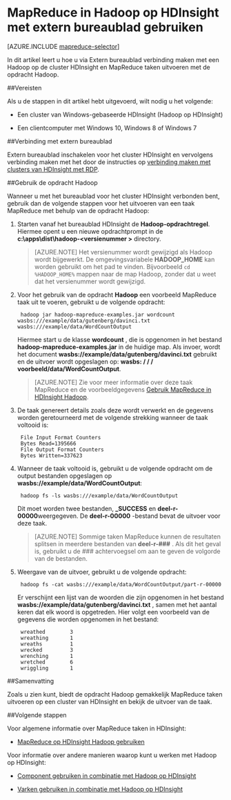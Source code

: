 <properties
   pageTitle="MapReduce en extern bureaublad met Hadoop in HDInsight | Microsoft Azure"
   description="Informatie over het gebruik van extern bureaublad verbinding maken met Hadoop op HDInsight en MapReduce taken uitvoeren."
   services="hdinsight"
   documentationCenter=""
   authors="Blackmist"
   manager="jhubbard"
   editor="cgronlun"
    tags="azure-portal"/>

<tags
   ms.service="hdinsight"
   ms.devlang="na"
   ms.topic="article"
   ms.tgt_pltfrm="na"
   ms.workload="big-data"
   ms.date="09/27/2016"
   ms.author="larryfr"/>

# <a name="use-mapreduce-in-hadoop-on-hdinsight-with-remote-desktop"></a>MapReduce in Hadoop op HDInsight met extern bureaublad gebruiken

[AZURE.INCLUDE [mapreduce-selector](../../includes/hdinsight-selector-use-mapreduce.md)]

In dit artikel leert u hoe u via Extern bureaublad verbinding maken met een Hadoop op de cluster HDInsight en MapReduce taken uitvoeren met de opdracht Hadoop.

##<a id="prereq"></a>Vereisten

Als u de stappen in dit artikel hebt uitgevoerd, wilt nodig u het volgende:

* Een cluster van Windows-gebaseerde HDInsight (Hadoop op HDInsight)

* Een clientcomputer met Windows 10, Windows 8 of Windows 7

##<a id="connect"></a>Verbinding met extern bureaublad

Extern bureaublad inschakelen voor het cluster HDInsight en vervolgens verbinding maken met het door de instructies op [verbinding maken met clusters van HDInsight met RDP](hdinsight-administer-use-management-portal.md#rdp).

##<a id="hadoop"></a>Gebruik de opdracht Hadoop

Wanneer u met het bureaublad voor het cluster HDInsight verbonden bent, gebruik dan de volgende stappen voor het uitvoeren van een taak MapReduce met behulp van de opdracht Hadoop:

1. Starten vanaf het bureaublad HDInsight de **Hadoop-opdrachtregel**. Hiermee opent u een nieuwe opdrachtprompt in de **c:\apps\dist\hadoop-&lt;versienummer >** directory.

    > [AZURE.NOTE] Het versienummer wordt gewijzigd als Hadoop wordt bijgewerkt. De omgevingsvariabele **HADOOP_HOME** kan worden gebruikt om het pad te vinden. Bijvoorbeeld `cd %HADOOP_HOME%` mappen naar de map Hadoop, zonder dat u weet dat het versienummer wordt gewijzigd.

2. Voor het gebruik van de opdracht **Hadoop** een voorbeeld MapReduce taak uit te voeren, gebruikt u de volgende opdracht:

        hadoop jar hadoop-mapreduce-examples.jar wordcount wasbs:///example/data/gutenberg/davinci.txt wasbs:///example/data/WordCountOutput

    Hiermee start u de klasse **wordcount** , die is opgenomen in het bestand **hadoop-mapreduce-examples.jar** in de huidige map. Als invoer, wordt het document **wasbs://example/data/gutenberg/davinci.txt** gebruikt en de uitvoer wordt opgeslagen op: **wasbs: / / / voorbeeld/data/WordCountOutput**.

    > [AZURE.NOTE] Zie voor meer informatie over deze taak MapReduce en de voorbeeldgegevens <a href="hdinsight-use-mapreduce.md">Gebruik MapReduce in HDInsight Hadoop</a>.

2. De taak genereert details zoals deze wordt verwerkt en de gegevens worden geretourneerd met de volgende strekking wanneer de taak voltooid is:

        File Input Format Counters
        Bytes Read=1395666
        File Output Format Counters
        Bytes Written=337623

3. Wanneer de taak voltooid is, gebruikt u de volgende opdracht om de output bestanden opgeslagen op **wasbs://example/data/WordCountOutput**:

        hadoop fs -ls wasbs:///example/data/WordCountOutput

    Dit moet worden twee bestanden, **_SUCCESS** en **deel-r-00000**weergegeven. De **deel-r-00000** -bestand bevat de uitvoer voor deze taak.

    > [AZURE.NOTE] Sommige taken MapReduce kunnen de resultaten splitsen in meerdere bestanden van **deel-r-###** . Als dit het geval is, gebruikt u de ### achtervoegsel om aan te geven de volgorde van de bestanden.

4. Weergave van de uitvoer, gebruikt u de volgende opdracht:

        hadoop fs -cat wasbs:///example/data/WordCountOutput/part-r-00000

    Er verschijnt een lijst van de woorden die zijn opgenomen in het bestand **wasbs://example/data/gutenberg/davinci.txt** , samen met het aantal keren dat elk woord is opgetreden. Hier volgt een voorbeeld van de gegevens die worden opgenomen in het bestand:

        wreathed        3
        wreathing       1
        wreaths         1
        wrecked         3
        wrenching       1
        wretched        6
        wriggling       1

##<a id="summary"></a>Samenvatting

Zoals u zien kunt, biedt de opdracht Hadoop gemakkelijk MapReduce taken uitvoeren op een cluster van HDInsight en bekijk de uitvoer van de taak.

##<a id="nextsteps"></a>Volgende stappen

Voor algemene informatie over MapReduce taken in HDInsight:

* [MapReduce op HDInsight Hadoop gebruiken](hdinsight-use-mapreduce.md)

Voor informatie over andere manieren waarop kunt u werken met Hadoop op HDInsight:

* [Component gebruiken in combinatie met Hadoop op HDInsight](hdinsight-use-hive.md)

* [Varken gebruiken in combinatie met Hadoop op HDInsight](hdinsight-use-pig.md)
